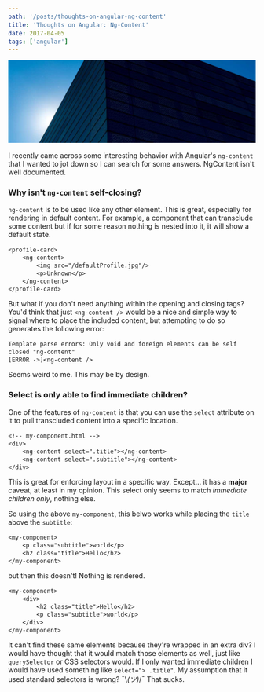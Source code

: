```yaml
---
path: '/posts/thoughts-on-angular-ng-content'
title: 'Thoughts on Angular: Ng-Content'
date: 2017-04-05
tags: ['angular']
---
```


!["Image of building angles"](./bldg-angle.jpg)

I recently came across some interesting behavior with Angular's `ng-content` that I wanted to jot down so I can search for some answers. NgContent isn't well documented.

### Why isn't `ng-content` self-closing?

`ng-content` is to be used like any other element. This is great, especially for rendering in default content. For example, a component that can transclude some content but if for some reason nothing is nested into it, it will show a default state.

```
<profile-card>
    <ng-content>
        <img src="/defaultProfile.jpg"/>
        <p>Unknown</p>
    </ng-content>
</profile-card>
```

But what if you don't need anything within the opening and closing tags? You'd think that just `<ng-content />` would be a nice and simple way to signal where to place the included content, but attempting to do so generates the following error:

```
Template parse errors: Only void and foreign elements can be self closed "ng-content"
[ERROR ->]<ng-content />
```

Seems weird to me. This may be by design.

### Select is only able to find immediate children?

One of the features of `ng-content` is that you can use the `select` attribute on it to pull transcluded content into a specific location.

```
<!-- my-component.html -->
<div>
    <ng-content select=".title"></ng-content>
    <ng-content select=".subtitle"></ng-content>
</div>
```

This is great for enforcing layout in a specific way. Except... it has a __major__ caveat, at least in my opinion. This select only seems to match _immediate children only_, nothing else.

So using the above `my-component`, this belwo works while placing the `title` above the `subtitle`:

```
<my-component>
    <p class="subtitle">world</p>
    <h2 class="title">Hello</h2>
</my-component>
```

but then this doesn't! Nothing is rendered.

```
<my-component>
    <div>
        <h2 class="title">Hello</h2>
        <p class="subtitle">world</p>
    </div>
</my-component>
```

It can't find these same elements  because they're wrapped in an extra div? I would have thought that it would match those elements as well, just like `querySelector` or CSS selectors would. If I only wanted immediate children I would have used something like `select="> .title"`. My assumption that it used standard selectors is wrong? ¯\\_(ツ)_/¯ That sucks.